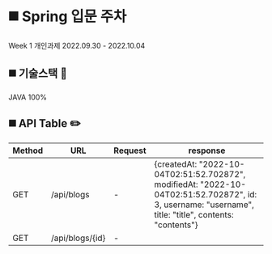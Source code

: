 # ◼️ Spring 입문 주차
Week 1 개인과제
2022.09.30 - 2022.10.04

## ◼️ 기술스택 🔨
JAVA 100%

## ◼️ API Table ✏️
Method | URL | Request | response | 
--- | --- | --- | --- |
GET | /api/blogs | - |{createdAt: "2022-10-04T02:51:52.702872", modifiedAt: "2022-10-04T02:51:52.702872", id: 3, username: "username", title: "title", contents: "contents"} |
GET | /api/blogs/{id} | - | 


